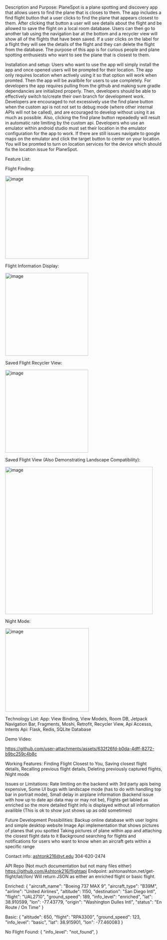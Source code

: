 Description and Purpose:
PlaneSpot is a plane spotting and discovery app that allows users to find the plane that is closes to them. The app includes a find flight button that a user clicks to find the plane that
appears closest to them. After clicking that button a user will see details about the flight and be allowed to save the flight on a local room database. Users can then go to another tab using
the navigation bar at the bottom and a recycler view will show all of the flights that have been saved. If a user clicks on the label for a flight they will see the details of the flight and
they can delete the flight from the database. The purpose of this app is for curious people and plane spotting enthusiests who want to see the plane that is closest to them. 

Installation and setup:
Users who want to use the app will simply install the app and once opened users will be prompted for their location. The app only requires location when actively using it so that option will work
when promted. Then the app will be availbile for users to use completely. For developers the app requires pulling from the github and making sure gradle dependancies are initialized properly. 
Then, developers should be able to effectively switch to/create their own branch for development work. Developers are encouraged to not excessively use the find plane button when the custom api is not 
not set to debug mode (where other internal APIs will not be called), and are ecouraged to develop without using it as much as possible. Also, clicking the find plane button repeadedly will result 
in automatic rate limiting by the custom api. Developers who use an emulator within android studio must set their location in the emulator configuration for the app to work. If there are still
issues navigate to google maps on the emulator and click the target button to center on your location. You will be promted to turn on location services for the device which should fix the 
location issue for PlaneSpot.

Feature List:

Flight Finding:

<img width="267" alt="image" src="https://github.com/user-attachments/assets/b1f6b7a1-9adf-40a9-b432-679e46563f29" />

Flight Information Display:

<img width="266" alt="image" src="https://github.com/user-attachments/assets/7385647c-f424-46e4-9101-5e8656eefcf6" />

Saved Flight Recycler View:

<img width="266" alt="image" src="https://github.com/user-attachments/assets/a51cdb7c-609e-4e57-9663-e1cde460e2a0" />

Saved Flight View (Also Demonstrating Landscape Compatibility):

<img width="473" alt="image" src="https://github.com/user-attachments/assets/30581b6c-3e44-480f-ac6e-7a4322afc25c" />

Night Mode:

<img width="268" alt="image" src="https://github.com/user-attachments/assets/929438e6-8714-4027-becb-6b5bea5ae238" />


Technology List:
App:
    View Binding,
    View Models,
    Room DB,
    Jetpack Navigation Bar,
    Fragments,
    Moshi,
    Retrofit,
    Recycler View,
    Api Accesss,
    Intents
Api:
    Flask,
    Redis,
    SQLite Database

Demo Video:


https://github.com/user-attachments/assets/632f26fd-b0da-4dff-8272-b9bc259c4b8c

Working Features:
Finding Flight Closest to You,
Saving closest flight details,
Recalling previous flight details,
Deleting previously captured flights,
Night mode

Issues or Limitations:
Rate limiting on the backend with 3rd party apis being expensive,
Some UI bugs with landscape mode (has to do with handling top bar in portrait mode),
Small delay in airplane information (backend issue with how up to date api data may or may not be),
Flights get labled as enriched so the more detailed flight info is displayed without all information availible (This is ok to show just shows up as odd sometimes)

Future Development Possibilities:
Backup online database with user logins and simple desktop website
Image Api implementation that shows pictures of planes that you spotted
Taking pictures of plane within app and attaching the closest flight data to it
Background searching for flights and notifications for users who want to know when an aircraft gets within a specific range

Contact info:
ashtonk216@vt.edu
304-620-2474

API Repo (Not much documentation but not many files either)
https://github.com/Ashtonk216/flightapi
Endpoint: ashtonashton.net/get-flight/lat/<latittude>/lon/<longitude> 
Will return JSON as either an enriched flight or basic flight.

Enriched:
{
  "aircraft_name": "Boeing 737 MAX 9",
  "aircraft_type": "B39M",
  "airline": "United Airlines",
  "altitude": 1150,
  "destination": "San Diego Intl",
  "flight": "UAL2710",
  "ground_speed": 189,
  "info_level": "enriched",
  "lat": 38.910599,
  "lon": -77.43779,
  "origin": "Washington Dulles Intl",
  "status": "En Route / On Time"
}

Basic:
{
  "altitude": 650,
  "flight": "RPA3300",
  "ground_speed": 123,
  "info_level": "basic",
  "lat": 38.915901,
  "lon": -77.460083
}

No Flight Found:
{
  "info_level": "not_found",
}





  




